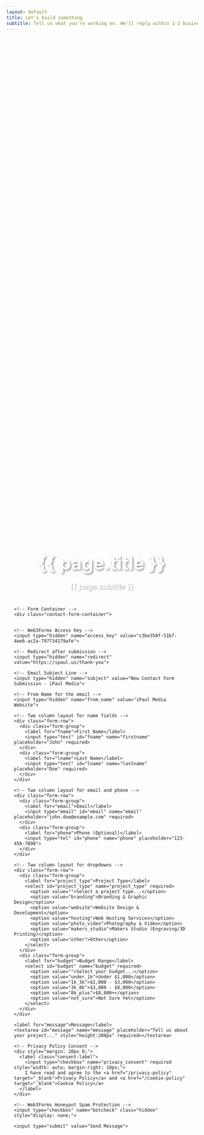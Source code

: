 ```yaml
---
layout: default
title: Let's build something
subtitle: Tell us what you're working on. We'll reply within 1-2 business days.
---
```

<!-- markdownlint-disable MD033 -->

<!-- Contact Form Section -->
<section class="contact-section">
  <div class="contact-wrapper">
    <!-- Header Section -->
    <div class="contact-header">
      <h1 class="contact-title">{{ page.title }}</h1>
      <p class="contact-subtitle">{{ page.subtitle }}</p>
    </div>

    <!-- Form Container -->
    <div class="contact-form-container">
  <!-- Web3Forms Configuration -->
  <form action="https://api.web3forms.com/submit" method="POST">
    
    <!-- Web3Forms Access Key -->
    <input type="hidden" name="access_key" value="c3be350f-51b7-4ee6-ac2a-797734179afe">
    
    <!-- Redirect after submission -->
    <input type="hidden" name="redirect" value="https://ipaul.us/thank-you">
    
    <!-- Email Subject Line -->
    <input type="hidden" name="subject" value="New Contact Form Submission - iPaul Media">
    
    <!-- From Name for the email -->
    <input type="hidden" name="from_name" value="iPaul Media Website">
    
    <!-- Two column layout for name fields -->
    <div class="form-row">
      <div class="form-group">
        <label for="fname">First Name</label>
        <input type="text" id="fname" name="firstname" placeholder="John" required>
      </div>
      <div class="form-group">
        <label for="lname">Last Name</label>
        <input type="text" id="lname" name="lastname" placeholder="Doe" required>
      </div>
    </div>

    <!-- Two column layout for email and phone -->
    <div class="form-row">
      <div class="form-group">
        <label for="email">Email</label>
        <input type="email" id="email" name="email" placeholder="john.doe@example.com" required>
      </div>
      <div class="form-group">
        <label for="phone">Phone (Optional)</label>
        <input type="tel" id="phone" name="phone" placeholder="123-456-7890">
      </div>
    </div>

    <!-- Two column layout for dropdowns -->
    <div class="form-row">
      <div class="form-group">
        <label for="project_type">Project Type</label>
        <select id="project_type" name="project_type" required>
          <option value="">Select a project type...</option>
          <option value="branding">Branding & Graphic Design</option>
          <option value="website">Website Design & Development</option>
          <option value="hosting">Web Hosting Services</option>
          <option value="photo_video">Photography & Video</option>
          <option value="makers_studio">Makers Studio (Engraving/3D Printing)</option>
          <option value="other">Other</option>
        </select>
      </div>
      <div class="form-group">
        <label for="budget">Budget Range</label>
        <select id="budget" name="budget" required>
          <option value="">Select your budget...</option>
          <option value="under_1k">Under $1,000</option>
          <option value="1k_3k">$1,000 - $3,000</option>
          <option value="3k_8k">$3,000 - $8,000</option>
          <option value="8k_plus">$8,000+</option>
          <option value="not_sure">Not Sure Yet</option>
        </select>
      </div>
    </div>

    <label for="message">Message</label>
    <textarea id="message" name="message" placeholder="Tell us about your project..." style="height:200px" required></textarea>

    <!-- Privacy Policy Consent -->
    <div style="margin: 20px 0;">
      <label class="consent-label">
        <input type="checkbox" name="privacy_consent" required style="width: auto; margin-right: 10px;">
        I have read and agree to the <a href="/privacy-policy" target="_blank">Privacy Policy</a> and <a href="/cookie-policy" target="_blank">Cookie Policy</a>
      </label>
    </div>

    <!-- Web3Forms Honeypot Spam Protection -->
    <input type="checkbox" name="botcheck" class="hidden" style="display: none;">

    <input type="submit" value="Send Message">

  </form>
    </div>
  </div>
</section>

<!-- Add form enhancement script -->
<script src="{{ '/assets/js/contact-form.js' | relative_url }}"></script>

<style>
/* Contact Page Specific Styles */
.contact-section {
  min-height: calc(100vh - 60px); /* Full height minus navbar */
  padding-top: 120px; /* Space for navbar + extra breathing room */
  padding-bottom: 60px;
  background-image: url('{{ "/assets/img/theflag.png" | relative_url }}');
  background-attachment: fixed;
  background-size: cover;
  background-position: center;
  background-repeat: no-repeat;
  display: flex;
  align-items: center;
  justify-content: center;
}

/* Switch to blue background on mobile */
@media (max-width: 768px) {
  .contact-section {
    background-image: url('{{ "/assets/img/bgblue01.jpg" | relative_url }}');
    padding-top: 100px;
  }
}

.contact-wrapper {
  width: 100%;
  max-width: 800px;
  margin: 0 auto;
  padding: 0 20px;
}

.contact-header {
  text-align: center;
  margin-bottom: 40px;
  color: white;
}

.contact-title {
  font-size: 3rem;
  font-weight: bold;
  margin-bottom: 15px;
  text-shadow: 2px 2px 4px rgba(0, 0, 0, 0.5);
}

.contact-subtitle {
  font-size: 1.25rem;
  opacity: 0.9;
  text-shadow: 1px 1px 2px rgba(0, 0, 0, 0.5);
}

.contact-form-container {
  background: rgba(255, 255, 255, 0.15);
  backdrop-filter: blur(20px) saturate(180%);
  -webkit-backdrop-filter: blur(20px) saturate(180%);
  border-radius: 20px;
  padding: 40px;
  box-shadow: 0 8px 32px rgba(0, 0, 0, 0.1);
  border: 1px solid rgba(255, 255, 255, 0.2);
  width: 100%;
}

@media (max-width: 576px) {
  .contact-title {
    font-size: 2rem;
  }
  
  .contact-subtitle {
    font-size: 1rem;
  }
  
  .contact-form-container {
    padding: 25px 20px;
  }
}

/* Form Styling */
form {
  display: flex;
  flex-direction: column;
  gap: 5px;
}

/* Two column layout */
.form-row {
  display: grid;
  grid-template-columns: 1fr 1fr;
  gap: 20px;
  margin-bottom: 0;
}

.form-group {
  display: flex;
  flex-direction: column;
}

@media (max-width: 576px) {
  .form-row {
    grid-template-columns: 1fr;
    gap: 0;
  }
}

label {
  font-weight: 600;
  color: #fff;
  font-size: 0.95rem;
  margin-bottom: 5px;
  display: block;
  text-shadow: 0 1px 3px rgba(0, 0, 0, 0.3);
}

input[type=text], 
input[type=email], 
input[type=tel], 
select, 
textarea {
  width: 100%;
  padding: 12px 15px;
  border: 2px solid rgba(255, 255, 255, 0.3);
  border-radius: 8px;
  font-size: 16px;
  transition: all 0.3s ease;
  background-color: rgba(255, 255, 255, 0.9);
  margin-bottom: 20px;
  color: #333;
}

/* Placeholder styles */
input::placeholder,
textarea::placeholder {
  color: #666;
  opacity: 0.8;
}

select {
  color: #333;
}

select option[value=""] {
  color: #666;
}

input[type=text]:focus,
input[type=email]:focus,
input[type=tel]:focus,
select:focus,
textarea:focus {
  outline: none;
  border-color: rgba(94, 150, 147, 0.8);
  background-color: rgba(255, 255, 255, 1);
  box-shadow: 0 0 0 3px rgba(94, 150, 147, 0.2);
}

select {
  cursor: pointer;
  appearance: none;
  background-image: url("data:image/svg+xml,%3csvg xmlns='http://www.w3.org/2000/svg' fill='none' viewBox='0 0 20 20'%3e%3cpath stroke='%236b7280' stroke-linecap='round' stroke-linejoin='round' stroke-width='1.5' d='M6 8l4 4 4-4'/%3e%3c/svg%3e");
  background-position: right 12px center;
  background-repeat: no-repeat;
  background-size: 20px;
  padding-right: 40px;
}

textarea {
  resize: vertical;
  min-height: 120px;
}

input[type=submit] {
  background-color: #5e9693;
  color: white;
  padding: 15px 30px;
  border: none;
  border-radius: 8px;
  font-size: 18px;
  font-weight: 600;
  cursor: pointer;
  transition: all 0.3s ease;
  margin-top: 10px;
  box-shadow: 0 4px 15px rgba(94, 150, 147, 0.3);
}

input[type=submit]:hover {
  background-color: #4a7875;
  transform: translateY(-2px);
  box-shadow: 0 6px 20px rgba(94, 150, 147, 0.4);
}

input[type=submit]:active {
  transform: translateY(0);
  box-shadow: 0 2px 10px rgba(94, 150, 147, 0.3);
}

input[type=submit]:disabled {
  opacity: 0.7;
  cursor: not-allowed;
  transform: none;
}

/* Consent Checkbox Styling */
.consent-label {
  display: flex;
  align-items: flex-start;
  font-size: 0.9rem;
  color: #fff;
  line-height: 1.5;
  text-shadow: 0 1px 2px rgba(0, 0, 0, 0.2);
}

.consent-label input[type="checkbox"] {
  margin-top: 3px;
  flex-shrink: 0;
}

.consent-label a {
  color: #abf0b1;
  text-decoration: underline;
  text-decoration-color: rgba(171, 240, 177, 0.4);
}

.consent-label a:hover {
  text-decoration-color: rgba(171, 240, 177, 1);
  color: #d4ffd8;
}

/* Form Error Styles */
.form-errors {
  margin-bottom: 20px;
  animation: slideDown 0.3s ease-out;
  background-color: rgba(248, 215, 218, 0.95);
  border: 1px solid rgba(245, 198, 203, 0.8);
  backdrop-filter: blur(10px);
  -webkit-backdrop-filter: blur(10px);
}

@keyframes slideDown {
  from {
    opacity: 0;
    transform: translateY(-10px);
  }
  to {
    opacity: 1;
    transform: translateY(0);
  }
}

/* Character Counter */
small {
  display: block;
  text-align: right;
  color: rgba(255, 255, 255, 0.8);
  font-size: 0.85rem;
  margin-top: -15px;
  margin-bottom: 15px;
  text-shadow: 0 1px 2px rgba(0, 0, 0, 0.2);
}

/* Responsive Design */
@media (max-width: 768px) {
  .contact-form-container {
    padding: 30px 20px;
  }
  
  input[type=submit] {
    width: 100%;
    padding: 15px;
  }
}
</style>
